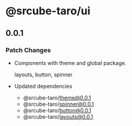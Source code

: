 # @srcube-taro/ui

## 0.0.1

### Patch Changes

- Components with theme and global package.

  layouts, button, spinner

- Updated dependencies
  - @srcube-taro/theme@0.0.1
  - @srcube-taro/spinner@0.0.1
  - @srcube-taro/button@0.0.1
  - @srcube-taro/layouts@0.0.1
